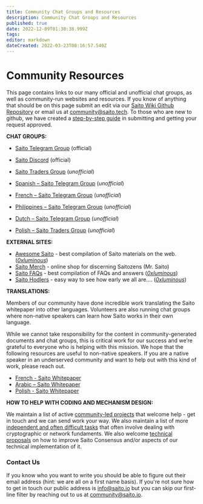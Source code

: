 ```yaml
---
title: Community Chat Groups and Resources
description: Community Chat Groups and Resources
published: true
date: 2022-12-09T01:30:38.999Z
tags: 
editor: markdown
dateCreated: 2022-03-23T08:16:57.540Z
---
```


# Community Resources

This page contains links to our many official and unofficial chat groups, as well as community-run websites and resources. If you know of anything that should be on this page submit an edit via our [Saito Wiki Github Repository](https://github.com/saitotech/wiki) or email us at community@saito.tech. To those who are new to github, we have created a [step-by-step guide](/community/how-to-contribute-in-wiki) in submitting and getting your request approved.

**CHAT GROUPS:**

- [Saito Telegram Group](https://t.me/SaitoIO) (official)
- [Saito Discord](https://discord.gg/HjTFh9Tfec) (official)
- [Saito Traders Group](https://t.me/SaitoIO) (*unofficial*)
- [Spanish – Saito Telegram Group](https://t.me/saito_esp) (*unofficial*)
- [French – Saito Telegram Group](https://t.me/Saito_France) (*unofficial*)

- [Philippines – Saito Telegram Group](https://t.me/SaitoPH) (*unofficial*)
- [Dutch – Saito Telegram Group](https://t.me/saitodutch) (*unofficial*)
- [Polish – Saito Traders Group](https://t.me/SaitoTradersPL) (*unofficial*)
<p hidden>- [Chinese – Saito Telegram Group](https://t.me/SaitoNetworkCN) (*unofficial*) </p>

**EXTERNAL SITES:**

- [Awesome Saito](https://github.com/0xluminous/awesome-saito) - best compilation of Saito materials on the web. ([*0xluminous*](https://mobile.twitter.com/0xluminous))
- [Saito Merch](https://saitomerch.com) - online shop for discerning Saitozens (Mr. Saito)
- [Saito FAQs](https://saitofaqs.com/) - best compilation of FAQs and answers ([*0xluminous*](https://mobile.twitter.com/0xluminous))
- [Saito Hodlers](https://saitohodlers.com/) - easy way to see how early we all are.... ([*0xluminous*](https://mobile.twitter.com/0xluminous))


**TRANSLATIONS:**

Members of our community have done incredible work translating the Saito whitepaper into other languages. Volunteers are also running chat groups where non-native speakers can learn how Saito works in their own language.

While we cannot take responsibility for the content in community-generated documents and chat groups, this is critical work for our success and we’re grateful to everyone who is helping with this mission. We hope that the following resources are useful to non-native speakers. If you are a native speaker in an underserved community and want to help out with this kind of work, please reach out.

- [French - Saito Whitepaper](https://saito.tech/wp-content/uploads/2022/04/Whitepaper_Saito_FR_V1_2.pdf)
- [Arabic – Saito Whitepaper](http://org.saito.tech/wp-content/uploads/2021/11/Saito_Arabic_Whitepaper_%D8%A7%D9%84%D9%88%D8%B1%D9%82%D8%A9_%D8%A7%D9%84%D8%A8%D9%8A%D8%B6%D8%A7%D8%A1_%D8%A7%D9%84%D8%B9%D8%B1%D8%A8%D9%8A%D8%A9_%D9%84_%D8%B3%D8%A7%D9%8A%D8%AA%D9%88.pdf)
- [Polish - Saito Whitepaper](https://saito.tech/wp-content/uploads/2022/09/Whitepaper_Saito_PL_V1_0.pdf)


**HOW TO HELP WITH CODING AND MECHANISM DESIGN:**

We maintain a list of active [community-led projects](/community/projects) that welcome help - get in touch and we can send work your way. We also maintain a list of more [independent and often difficult tasks](/community/tasks) that often involve dealing with cryptographic or network fundaments. We also welcome [technical proposals](/consensus/proposals) on how to improve Saito Consensus and/or aspects of our technical implementation of it.

### Contact Us

If you know who you want to write you should be able to figure out their email address (hint: we are all on a first name basis). If you're not sure how to get in touch our public address is info@saito.io but you can skip our first-line filter by reaching out to us at community@saito.io.